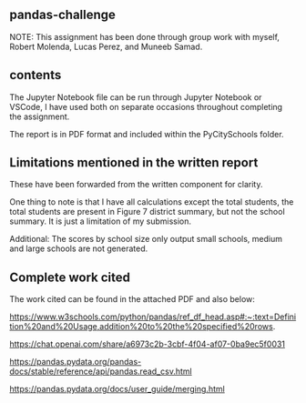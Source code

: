 ## pandas-challenge

NOTE: This assignment has been done through group work with myself, Robert Molenda, Lucas Perez, and Muneeb Samad.

## contents

The Jupyter Notebook file can be run through Jupyter Notebook or VSCode, I have used both on separate occasions throughout completing the assignment. 

The report is in PDF format and included within the PyCitySchools folder.

## Limitations mentioned in the written report

These have been forwarded from the written component for clarity.

One thing to note is that I have all calculations except the total students, the total students are present in Figure 7 district summary, but not the school summary. It is just a limitation of my submission. 

Additional: The scores by school size only output small schools, medium and large schools are not generated.

## Complete work cited

The work cited can be found in the attached PDF and also below:

https://www.w3schools.com/python/pandas/ref_df_head.asp#:~:text=Definition%20and%20Usage,addition%20to%20the%20specified%20rows.

https://chat.openai.com/share/a6973c2b-3cbf-4f04-af07-0ba9ec5f0031

https://pandas.pydata.org/pandas-docs/stable/reference/api/pandas.read_csv.html

https://pandas.pydata.org/docs/user_guide/merging.html
